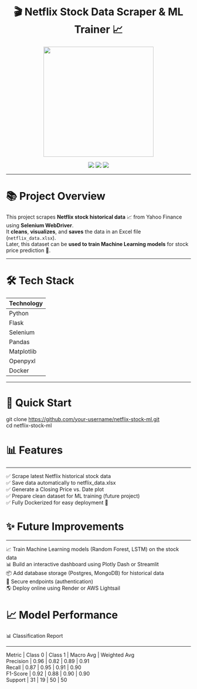 <h1 align="center">
  🎬 Netflix Stock Data Scraper & ML Trainer 📈
</h1>

<p align="center">
  <img src="https://media.giphy.com/media/f9k1tV7HyORcngKF8v/giphy.gif" width="300" />
</p>

<p align="center">
  <a href="https://www.python.org/"><img src="https://img.shields.io/badge/Python-3.9-blue?style=for-the-badge&logo=python&logoColor=white" /></a>
  <a href="#"><img src="https://img.shields.io/badge/Selenium-Automation-brightgreen?style=for-the-badge&logo=selenium&logoColor=white" /></a>
  <a href="#"><img src="https://img.shields.io/badge/Docker-Ready-blue?style=for-the-badge&logo=docker&logoColor=white" /></a>
</p>

---

# 📚 Project Overview

This project scrapes **Netflix stock historical data** 📈 from Yahoo Finance using **Selenium WebDriver**.  
It **cleans**, **visualizes**, and **saves** the data in an Excel file (`netflix_data.xlsx`).  
Later, this dataset can be **used to train Machine Learning models** for stock price prediction 🎯.

---

# 🛠️ Tech Stack

| Technology     
|:---------------
| Python         |
| Flask          | 
| Selenium       |
| Pandas         | 
| Matplotlib     |
| Openpyxl       |
| Docker         |

---

# 🚀 Quick Start

git clone https://github.com/your-username/netflix-stock-ml.git   
cd netflix-stock-ml  


# 📊 Features
____________________________________________________________________
✅ Scrape latest Netflix historical stock data  
✅ Save data automatically to netflix_data.xlsx  
✅ Generate a Closing Price vs. Date plot  
✅ Prepare clean dataset for ML training (future project)  
✅ Fully Dockerized for easy deployment 🚀  



# ✨ Future Improvements
_____________________________________________________________________
📈 Train Machine Learning models (Random Forest, LSTM) on the stock data  
📊 Build an interactive dashboard using Plotly Dash or Streamlit  
📦 Add database storage (Postgres, MongoDB) for historical data  
🔐 Secure endpoints (authentication)  
🌎 Deploy online using Render or AWS Lightsail  

# 📈 Model Performance
📊 Classification Report
_______________________________________________________
Metric | Class 0 | Class 1 | Macro Avg | Weighted Avg  
Precision | 0.96 | 0.82 | 0.89 | 0.91  
Recall | 0.87 | 0.95 | 0.91 | 0.90  
F1-Score | 0.92 | 0.88 | 0.90 | 0.90  
Support | 31 | 19 | 50 | 50  
